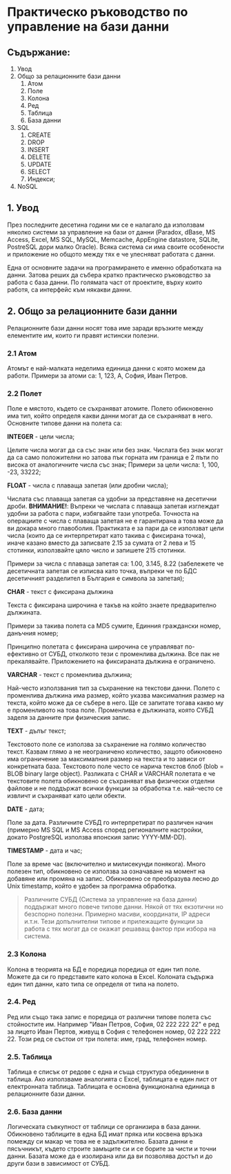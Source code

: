 # Практическо ръководство по управление на бази данни

## Съдържание:

1. Увод
2. Общо за релационните бази данни
    1. Атом
    2. Поле
    3. Колона
    4. Ред
    5. Таблица
    6. База данни
3. SQL
    1. CREATE
    2. DROP
    3. INSERT
    4. DELETE
    5. UPDATE
    6. SELECT
    7. Индекси;
4. NoSQL


## 1. Увод

През последните десетина години ми се е налагало да използвам няколко системи за управление на бази от данни (Paradox, dBase, MS Access, Excel, MS SQL, MySQL, Memcache, AppEngine datastore, SQLite, PostreSQL дори малко Oracle). Всяка система си има своите особености и приложение но общото между тях е че улесняват работата с данни.

Една от основните задачи на програмирането е именно обработката на данни. Затова реших да събера кратко практическо ръководство за работа с база данни. По голямата част от проектите, върху които работя, са интерфейс към някакви данни.

## 2. Общо за релационните бази данни

Релационните бази данни носят това име заради връзките между елементите им, които ги правят истински полезни.

### 2.1 Атом

Атомът е най-малката неделима единица данни с която можем да работи. Примери за атоми са: 1, 123, А, София, Иван Петров.

### 2.2 Полет

Поле е мястото, където се съхраняват атомите. Полето обикновенно има тип, който определя какви данни могат да се съхраняват в него. Основните типове данни на полета са:

**INTEGER** - цели числа;

Целите числа могат да са със знак или без знак. Числата без знак могат да са само положителни но затова пък горната им граница е 2 пъти по висока от аналогичните числа със знак; Примери за цели числа: 1, 100, -23, 33222;

  **FLOAT** - числа с плаваща запетая (или дробни числа);

Числата със плаваща запетая са удобни за представяне на десетични дроби. **ВНИМАНИЕ!**: Въпреки че числата с плаваща запетая изглеждат удобни за работа с пари, избягвайте тази употреба. Точноста на операциите с числа с плаваща запетая не е гарантирана а това може да ви докара много главоболия. Практиката е за пари да се използват цели числа (които да се интерпретират като такива с фиксирана точка), иначе казано вместо да записвате 2.15 за сумата от 2 лева и 15 стотинки, използвайте цяло число и запишете 215 стотинки.

Примери за числа с плаваща запетая са: 1.00, 3.145, 8.22 (забележете че десетичната запетая се изписва като точка, въпреки че по БДС десетичният разделител в България е символа за запетая);

  **CHAR** - текст с фиксирана дължина

Текста с фиксирана широчина е такъв на който знаете предварително дължината. 

Примери за такива полета са MD5 сумите, Единния граждански номер, данъчния номер;

Принципно полетата с фиксирана широчина се управляват по-ефективно от СУБД, отколкото тези с променлива дължина. Все пак не прекалявайте. Приложението на фиксираната дължина е ограничено.
 
  **VARCHAR** - текст с променлива дължина;
  
Най-често използвания тип за съхранение на текстови данни. Полето с променлива дължина има размер, който указва максималния размер на текста, който може да се събере в него. Ще се запитате тогава какво му е променливото на това поле. Променлива е дължината, която СУБД заделя за данните при физическия запис.

  **TEXT** - дълъг текст;

Текстовото поле се използва за съхранение на голямо количество текст. Казвам глямо а не неограничено количество, защото обикновено има ограничение за максималния размер на текста и то зависи от конкретната база. Текстовото поле често се нарича текстов блоб (blob = BLOB binary large object). Разликата с CHAR и VARCHAR полетата е че текстовите полета обикновено се съхраняват във физически отделни файлове и не поддържат всички функции за обработка т.е. най-често се извличт и съхраняват като цели обекти.
  
  **DATE** - дата;
  
Поле за дата. Различните СУБД го интерпретират по различен начин (примерно MS SQL и MS Access според регионалните настройки, докато PostgreSQL използва японския запис YYYY-MM-DD).

  **TIMESTAMP** - дата и час;

Поле за време час (включително и милисекунди понякога). Много полезен тип, обикновено се използва за означаване на момент на добавяне или промяна на запис. Обикновено се преобразува лесно до Unix timestamp, който е удобен за програмна обработка.

>  Различните СУБД (Система за управление на база данни) поддържат много повече типове данни. Някой от тях екзотични но безспорно полезни. Примерно масиви, координати, IP адреси и.т.н. Тези допълнителни типове и прилежащите функции за работа с тях могат да се окажат решаващ фактор при избора на система.

### 2.3 Колона

Колона в теорията на БД е поредица поредица от един тип поле. Можете да си го представите като колона в Excel. Колоната съдържа един тип данни, като типа се определя от типа на полето.

### 2.4. Ред

Ред или също така запис е поредица от различни типове полета със стойностите им. Например "Иван Петров, София, 02 222 222 22" е ред за лицето Иван Пертов, живущ в София с телефонен номер, 02 222 222 22. Този ред се състои от три полета: име, град, телефонен номер.

### 2.5. Таблица

Таблица е списък от редове с една и съща структура обединиени в таблица. Ако използваме аналогията с Excel, таблицата е един лист от електронната таблица. Таблицата е основна функционална единица в релационните бази данни.

### 2.6. База данни

Логическата съвкупност от таблици се организира в база данни. Обикновено таблиците в една БД имат пряка или косвена връзка помежду си макар че това не е задължително. Базата данни е пясъчникът, където строите замъците си и се борите за чисти и точни данни. Базата може да е изолирана или да ви позволява достъп и до други бази в зависимост от СУБД.



